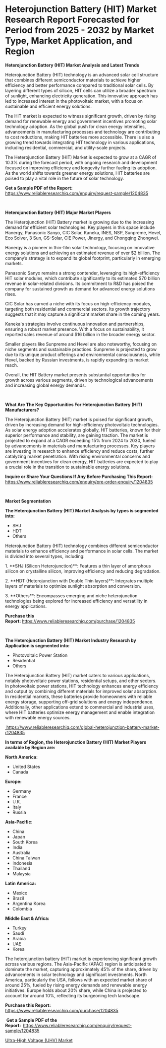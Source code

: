 <p><h1>Heterojunction Battery (HIT) Market Research Report Forecasted for Period from 2025 -  2032 by Market Type, Market Application, and Region</h1></p><p><strong>Heterojunction Battery (HIT) Market Analysis and Latest Trends</strong></p>
<p><p>Heterojunction Battery (HIT) technology is an advanced solar cell structure that combines different semiconductor materials to achieve higher efficiency and better performance compared to traditional solar cells. By layering different types of silicon, HIT cells can utilize a broader spectrum of sunlight, enhancing electricity generation. This innovative approach has led to increased interest in the photovoltaic market, with a focus on sustainable and efficient energy solutions.</p><p>The HIT market is expected to witness significant growth, driven by rising demand for renewable energy and government incentives promoting solar technology adoption. As the global push for clean energy intensifies, advancements in manufacturing processes and technology are contributing to cost reductions, making HIT batteries more accessible. There is also a growing trend towards integrating HIT technology in various applications, including residential, commercial, and utility-scale projects. </p><p>The Heterojunction Battery (HIT) Market is expected to grow at a CAGR of 10.3% during the forecast period, with ongoing research and development focused on improving efficiency and longevity further fueling its adoption. As the world shifts towards greener energy solutions, HIT batteries are poised to play a vital role in the future of solar technology.</p></p>
<p><strong>Get a Sample PDF of the Report:&nbsp;</strong> <a href="https://www.reliableresearchiq.com/enquiry/request-sample/1204835?utm_campaign=3299&utm_medium=2&utm_source=Github&utm_content=ia&utm_term=07042025&utm_id=heterojunction-battery-hit">https://www.reliableresearchiq.com/enquiry/request-sample/1204835</a></p>
<p>&nbsp;</p>
<p><strong>Heterojunction Battery (HIT) Major Market Players</strong></p>
<p><p>The Heterojunction (HIT) Battery market is growing due to the increasing demand for efficient solar technologies. Key players in this space include Hanergy, Panasonic Sanyo, CIC Solar, Kaneka, INES, NSP, Sunpreme, Hevel, Eco Solver, 3 Sun, GS-Solar, CIE Power, Jinergy, and Chongqing Zhongwei. </p><p>Hanergy is a pioneer in thin-film solar technology, focusing on innovative energy solutions and achieving an estimated revenue of over $2 billion. The company’s strategy is to expand its global footprint, particularly in emerging markets. </p><p>Panasonic Sanyo remains a strong contender, leveraging its high-efficiency HIT solar modules, which contribute significantly to its estimated $70 billion revenue in solar-related divisions. Its commitment to R&D has poised the company for sustained growth as demand for advanced energy solutions rises.</p><p>CIC Solar has carved a niche with its focus on high-efficiency modules, targeting both residential and commercial sectors. Its growth trajectory suggests that it may capture a significant market share in the coming years.</p><p>Kaneka's strategies involve continuous innovation and partnerships, ensuring a robust market presence. With a focus on sustainability, it reported sales revenue of around $16 billion in the broader energy sector.</p><p>Smaller players like Sunpreme and Hevel are also noteworthy, focusing on niche segments and sustainable practices. Sunpreme is projected to grow due to its unique product offerings and environmental consciousness, while Hevel, backed by Russian investments, is rapidly expanding its market reach.</p><p>Overall, the HIT Battery market presents substantial opportunities for growth across various segments, driven by technological advancements and increasing global energy demands.</p></p>
<p>&nbsp;</p>
<p><strong>What Are The Key Opportunities For Heterojunction Battery (HIT) Manufacturers?</strong></p>
<p><p>The Heterojunction Battery (HIT) market is poised for significant growth, driven by increasing demand for high-efficiency photovoltaic technologies. As solar energy adoption accelerates globally, HIT batteries, known for their superior performance and stability, are gaining traction. The market is projected to expand at a CAGR exceeding 15% from 2024 to 2030, fueled by advancements in materials and manufacturing processes. Key players are investing in research to enhance efficiency and reduce costs, further catalyzing market penetration. With rising environmental concerns and government incentives for clean energy, HIT batteries are expected to play a crucial role in the transition to sustainable energy solutions.</p></p>
<p><strong>Inquire or Share Your Questions If Any Before Purchasing This Report:</strong> <a href="https://www.reliableresearchiq.com/enquiry/pre-order-enquiry/1204835?utm_campaign=3299&utm_medium=2&utm_source=Github&utm_content=ia&utm_term=07042025&utm_id=heterojunction-battery-hit">https://www.reliableresearchiq.com/enquiry/pre-order-enquiry/1204835</a></p>
<p>&nbsp;</p>
<p><strong>Market Segmentation</strong></p>
<p><strong>The Heterojunction Battery (HIT) Market Analysis by types is segmented into:</strong></p>
<p><ul><li>SHJ</li><li>HDT</li><li>Others</li></ul></p>
<p><p>Heterojunction Battery (HIT) technology combines different semiconductor materials to enhance efficiency and performance in solar cells. The market is divided into several types, including:</p><p>1. **SHJ (Silicon Heterojunction)**: Features a thin layer of amorphous silicon on crystalline silicon, improving efficiency and reducing degradation.</p><p>   </p><p>2. **HDT (Heterojunction with Double Thin layers)**: Integrates multiple layers of materials to optimize sunlight absorption and conversion.</p><p>3. **Others**: Encompasses emerging and niche heterojunction technologies being explored for increased efficiency and versatility in energy applications.</p></p>
<p><strong>Purchase this Report:&nbsp;</strong><a href="https://www.reliableresearchiq.com/purchase/1204835?utm_campaign=3299&utm_medium=2&utm_source=Github&utm_content=ia&utm_term=07042025&utm_id=heterojunction-battery-hit">https://www.reliableresearchiq.com/purchase/1204835</a></p>
<p>&nbsp;</p>
<p><strong>The Heterojunction Battery (HIT) Market Industry Research by Application is segmented into:</strong></p>
<p><ul><li>Photovoltaic Power Station</li><li>Residential</li><li>Others</li></ul></p>
<p><p>The Heterojunction Battery (HIT) market caters to various applications, notably photovoltaic power stations, residential setups, and other sectors. In photovoltaic power stations, HIT technology enhances energy efficiency and output by combining different materials for improved solar absorption. In residential markets, these batteries provide homeowners with reliable energy storage, supporting off-grid solutions and energy independence. Additionally, other applications extend to commercial and industrial uses, where HIT batteries optimize energy management and enable integration with renewable energy sources.</p></p>
<p><a href="https://www.reliableresearchiq.com/global-heterojunction-battery-market-r1204835?utm_campaign=3299&utm_medium=2&utm_source=Github&utm_content=ia&utm_term=07042025&utm_id=heterojunction-battery-hit">&nbsp;https://www.reliableresearchiq.com/global-heterojunction-battery-market-r1204835</a></p>
<p><strong>In terms of Region, the Heterojunction Battery (HIT) Market Players available by Region are:</strong></p>
<p>
    <p> <strong> North America: </strong>
        <ul>
            <li>United States</li>
            <li>Canada</li>
        </ul>
        </p> 
    <p> <strong> Europe: </strong>
        <ul>
            <li>Germany</li>
            <li>France</li>
            <li>U.K.</li>
            <li>Italy</li>
            <li>Russia</li>
        </ul>
        </p> 
    <p> <strong> Asia-Pacific: </strong>
        <ul>
            <li>China</li>
            <li>Japan</li>
            <li>South Korea</li>
            <li>India</li>
            <li>Australia</li>
            <li>China Taiwan</li>
            <li>Indonesia</li>
            <li>Thailand</li>
            <li>Malaysia</li>
        </ul>
        </p> 
    <p> <strong> Latin America: </strong>
        <ul>
            <li>Mexico</li>
            <li>Brazil</li>
            <li>Argentina Korea</li>
            <li>Colombia</li>
        </ul>
        </p> 
    <p> <strong> Middle East & Africa: </strong>
        <ul>
            <li>Turkey</li>
            <li>Saudi</li>
            <li>Arabia</li>
            <li>UAE</li>
            <li>Korea</li>
        </ul>
    </p>
    </p>
<p><p>The heterojunction battery (HIT) market is experiencing significant growth across various regions. The Asia-Pacific (APAC) region is anticipated to dominate the market, capturing approximately 45% of the share, driven by advancements in solar technology and significant investments. North America, particularly the USA, follows with an expected market share of around 25%, fueled by rising energy demands and renewable energy initiatives. Europe holds about 20% share, while China is projected to account for around 10%, reflecting its burgeoning tech landscape.</p></p>
<p><strong>Purchase this Report: </strong><a href="https://www.reliableresearchiq.com/purchase/1204835?utm_campaign=3299&utm_medium=2&utm_source=Github&utm_content=ia&utm_term=07042025&utm_id=heterojunction-battery-hit">https://www.reliableresearchiq.com/purchase/1204835</a></p>
<p>&nbsp;<strong>Get a Sample PDF of the Report:&nbsp;&nbsp;</strong><a href="https://www.reliableresearchiq.com/enquiry/request-sample/1204835?utm_campaign=3299&utm_medium=2&utm_source=Github&utm_content=ia&utm_term=07042025&utm_id=heterojunction-battery-hit">https://www.reliableresearchiq.com/enquiry/request-sample/1204835</a></p>
<p><strong></strong></p>
<p><p><a href="https://github.com/herakterroem/Market-Research-Report-List-1/blob/main/ultra-high-voltage-uhv-market.md?utm_campaign=3299&utm_medium=2&utm_source=Github&utm_content=ia&utm_term=07042025&utm_id=heterojunction-battery-hit">Ultra-High Voltage (UHV) Market</a></p></p>
